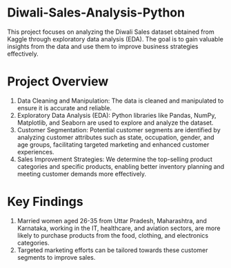 # Diwali-Sales-Analysis-Python
This project focuses on analyzing the Diwali Sales dataset obtained from Kaggle through exploratory data analysis (EDA). The goal is to gain valuable insights from the data and use them to improve business strategies effectively.

# Project Overview
1. Data Cleaning and Manipulation: The data is cleaned and manipulated to ensure it is accurate and reliable.
2. Exploratory Data Analysis (EDA): Python libraries like Pandas, NumPy, Matplotlib, and Seaborn are used to explore and analyze the dataset.
3. Customer Segmentation: Potential customer segments are identified by analyzing customer attributes such as state, occupation, gender, and age groups, facilitating targeted marketing and enhanced customer experiences.
4. Sales Improvement Strategies: We determine the top-selling product categories and specific products, enabling better inventory planning and meeting customer demands more effectively.

# Key Findings
1. Married women aged 26-35 from Uttar Pradesh, Maharashtra, and Karnataka, working in the IT, healthcare, and aviation sectors, are more likely to purchase products from the food, clothing, and electronics categories.
2. Targeted marketing efforts can be tailored towards these customer segments to improve sales.
